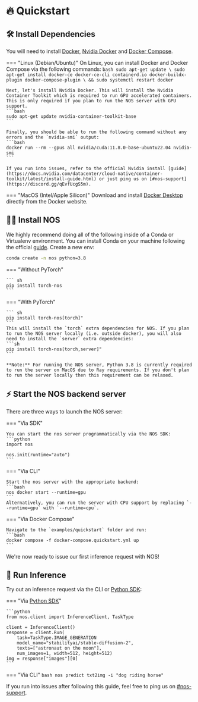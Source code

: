 # 🔥 Quickstart

## 🛠️ Install Dependencies

You will need to install [Docker](https://docs.docker.com/get-docker/), [Nvidia Docker](https://docs.nvidia.com/datacenter/cloud-native/container-toolkit/install-guide.html#docker) and [Docker Compose](https://docs.docker.com/compose/install/).

=== "Linux (Debian/Ubuntu)"
    On Linux, you can install Docker and Docker Compose via the following commands:
    ```bash
    sudo apt-get update \
    sudo apt-get install docker-ce docker-ce-cli containerd.io docker-buildx-plugin docker-compose-plugin \
    && sudo systemctl restart docker
    ```

    Next, let's install Nvidia Docker. This will install the Nvidia Container Toolkit which is required to run GPU accelerated containers. This is only required if you plan to run the NOS server with GPU support.
    ```bash
    sudo apt-get update nvidia-container-toolkit-base
    ```

    Finally, you should be able to run the following command without any errors and the `nvidia-smi` output:
    ```bash
    docker run --rm --gpus all nvidia/cuda:11.8.0-base-ubuntu22.04 nvidia-smi
    ```

    If you run into issues, refer to the official Nvidia install [guide](https://docs.nvidia.com/datacenter/cloud-native/container-toolkit/latest/install-guide.html) or just ping us on [#nos-support](https://discord.gg/qEvfUcgS5m).

=== "MacOS (Intel/Apple Silicon)"
    Download and install [Docker Desktop](https://docs.docker.com/desktop/mac/install/) directly from the Docker website.

## 👩‍💻 Install NOS

We highly recommend doing all of the following inside of a Conda or Virtualenv environment. You can install Conda on your machine following the official [guide](https://conda.io/projects/conda/en/latest/user-guide/install/index.html). Create a new env:
```bash
conda create -n nos python=3.8
```

=== "Without PyTorch"

    ``` sh
    pip install torch-nos
    ```

=== "With PyTorch"

    ``` sh
    pip install torch-nos[torch]"
    ```
    This will install the `torch` extra dependencies for NOS. If you plan to run the NOS server locally (i.e. outside docker), you will also need to install the `server` extra dependencies:
    ```sh
    pip install torch-nos[torch,server]"
    ```

    **Note:** For running the NOS server, Python 3.8 is currently required to run the server on MacOS due to Ray requirements. If you don't plan to run the server locally then this requirement can be relaxed.

## ⚡️ Start the NOS backend server

There are three ways to launch the NOS server:

=== "Via SDK"

    You can start the nos server programmatically via the NOS SDK:
    ```python
    import nos

    nos.init(runtime="auto")
    ```

=== "Via CLI"

    Start the nos server with the appropriate backend:
    ```bash
    nos docker start --runtime=gpu
    ```
    Alternatively, you can run the server with CPU support by replacing `--runtime=gpu` with `--runtime=cpu`.

=== "Via Docker Compose"

    Navigate to the `examples/quickstart` folder and run:
    ```bash
    docker compose -f docker-compose.quickstart.yml up
    ```

We're now ready to issue our first inference request with NOS!


## 🚀 Run Inference
Try out an inference request via the CLI or [Python SDK](https://pypi.org/project/torch-nos):

=== "Via [Python SDK](https://pypi.org/project/torch-nos)"

    ```python
    from nos.client import InferenceClient, TaskType

    client = InferenceClient()
    response = client.Run(
        task=TaskType.IMAGE_GENERATION
        model_name="stabilityai/stable-diffusion-2",
        texts=["astronaut on the moon"],
        num_images=1, width=512, height=512)
    img = response["images"][0]
    ```

=== "Via CLI"
    ```bash
    nos predict txt2img -i "dog riding horse"
    ```

If you run into issues after following this guide, feel free to ping us on [#nos-support](https://discord.gg/qEvfUcgS5m).
